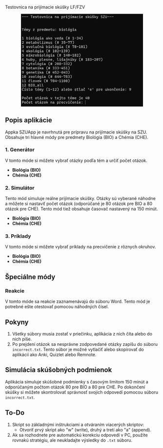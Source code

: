 Testovnica na prijímacie skúšky LF/FZV

<p align="center">
  <img src="1.png" width="400">
</p>

## Popis aplikácie

Appka SZUApp je navrhnutá pre prípravu na prijímacie skúšky na SZU. Obsahuje tri hlavné módy pre predmety Biológia (BIO) a Chémia (CHE).

### 1. Generátor

V tomto móde si môžete vybrať otázky podľa tém a určiť počet otázok.

- **Biológia (BIO)**
- **Chémia (CHE)**

### 2. Simulátor

Tento mód simuluje reálne prijímacie skúšky. Otázky sú vyberané náhodne a môžete si nastaviť počet otázok (odporúčané je 80 otázok pre BIO a 80 otázok pre CHE). Tento mód tiež obsahuje časovač nastavený na 150 minút.

- **Biológia (BIO)**
- **Chémia (CHE)**

### 3. Príklady

V tomto móde si môžete vybrať príklady na precvičenie z rôznych okruhov.

- **Biológia (BIO)**
- **Chémia (CHE)**

## Špeciálne módy

### Reakcie

V tomto móde sa reakcie zaznamenávajú do súboru Word. Tento mód je potrebné ešte otestovať pomocou náhodných čísel.

## Pokyny

1. Všetky súbory musia zostať v priečinku, aplikácia z nich číta alebo do nich píše.
2. Po prejdení otázok sa nesprávne zodpovedané otázky zapíšu do súboru `incorrect.txt`. Tento súbor je možné vytlačiť alebo skopírovať do aplikácií ako Anki, Quizlet alebo Remnote.

## Simulácia skúšobných podmienok

Aplikácia simuluje skúšobné podmienky s časovým limitom 150 minút a odporúčaným počtom otázok 80 pre BIO a 80 pre CHE. Po dokončení skúšky si môžete skontrolovať správnosť svojich odpovedí pomocou súboru `incorrect.txt`.

## To-Do

1. Skript so základnými inštrukciami a otváraním viacerých skriptov:
    - Otvoriť prvý skript ako "w" (write), druhý a tretí ako "a" (append).
2. Ak sa rozhodnete pre automatickú korekciu odpovedí v PC, použite rovnakú stratégiu, ale neukladajte výsledky do `.txt` súboru.
